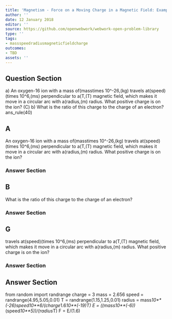 ```yaml
---
title: 'Magnetism - Force on a Moving Charge in a Magnetic Field: Examples and Applications'
author: ''
date: 12 January 2018
editor: ''
source: https://github.com/openwebwork/webwork-open-problem-library
type: ''
tags:
- massspeedradiusmagneticfieldcharge
outcomes:
- TBD
assets: ''
---
```


## Question Section 

a) An oxygen-16 ion with a mass of(masstimes 10^-26,(kg) travels at(speed)(times 10^6,(ms) perpendicular to a(T,(T) magnetic field, which makes it move in a circular arc with a(radius,(m) radius. What positive charge is on the ion?
(C)
b) What is the ratio of this charge to the charge of an electron?
ans_rule(40)
## A
An oxygen-16 ion with a mass of(masstimes 10^-26,(kg) travels at(speed)(times 10^6,(ms) perpendicular to a(T,(T) magnetic field, which makes it move in a circular arc with a(radius,(m) radius. What positive charge is on the ion?
### Answer Section
## B
What is the ratio of this charge to the charge of an electron?
### Answer Section
## G
travels at(speed)(times 10^6,(ms) perpendicular to a(T,(T) magnetic field, which makes it move in a circular arc with a(radius,(m) radius. What positive charge is on the ion?
### Answer Section


## Answer Section

from random import randrange
charge = 3
mass = 2.656
speed = randrange(4.95,5.05,0.01)
T = randrange(1.15,1.25,0.01)
radius = mass*10**(-26)*speed*10**6/(charge*1.6*10**(-19)*T)
E = ((mass*10**(-6))*(speed*10**5))/(radius*T)
F = E/(1.6)